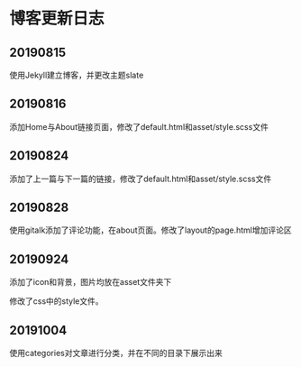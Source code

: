 # 博客更新日志

## 20190815

使用Jekyll建立博客，并更改主题slate

## 20190816

添加Home与About链接页面，修改了default.html和asset/style.scss文件

## 20190824

添加了上一篇与下一篇的链接，修改了default.html和asset/style.scss文件

## 20190828

使用gitalk添加了评论功能，在about页面。修改了layout的page.html增加评论区

## 20190924

添加了icon和背景，图片均放在asset文件夹下

修改了css中的style文件。

## 20191004
使用categories对文章进行分类，并在不同的目录下展示出来


